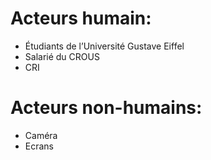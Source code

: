 # Acteurs humain:
- Étudiants de l’Université Gustave Eiffel 
- Salarié du CROUS
- CRI

# Acteurs non-humains:
- Caméra 
- Ecrans 

